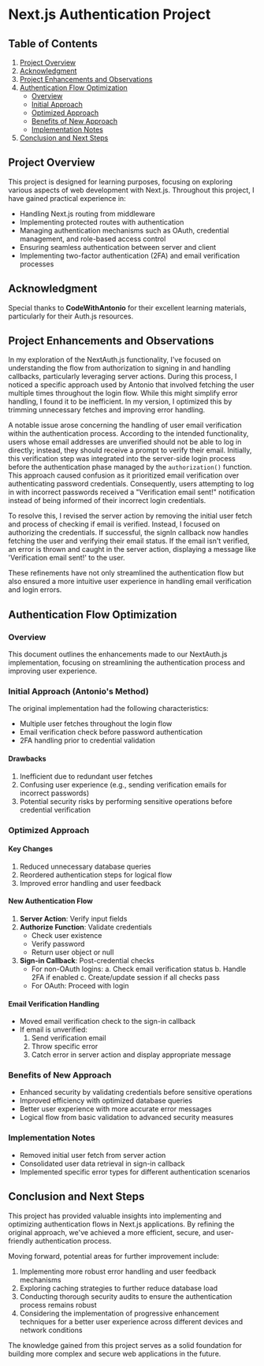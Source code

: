 # Next.js Authentication Project

## Table of Contents

1. [Project Overview](#project-overview)
2. [Acknowledgment](#acknowledgment)
3. [Project Enhancements and Observations](#project-enhancements-and-observations)
4. [Authentication Flow Optimization](#authentication-flow-optimization)
   - [Overview](#overview)
   - [Initial Approach](#initial-approach-antonios-method)
   - [Optimized Approach](#optimized-approach)
   - [Benefits of New Approach](#benefits-of-new-approach)
   - [Implementation Notes](#implementation-notes)
5. [Conclusion and Next Steps](#conclusion-and-next-steps)

## Project Overview

This project is designed for learning purposes, focusing on exploring various aspects of web development with Next.js. Throughout this project, I have gained practical experience in:

- Handling Next.js routing from middleware
- Implementing protected routes with authentication
- Managing authentication mechanisms such as OAuth, credential management, and role-based access control
- Ensuring seamless authentication between server and client
- Implementing two-factor authentication (2FA) and email verification processes

## Acknowledgment

Special thanks to **CodeWithAntonio** for their excellent learning materials, particularly for their Auth.js resources.

## Project Enhancements and Observations

In my exploration of the NextAuth.js functionality, I've focused on understanding the flow from authorization to signing in and handling callbacks, particularly leveraging server actions. During this process, I noticed a specific approach used by Antonio that involved fetching the user multiple times throughout the login flow. While this might simplify error handling, I found it to be inefficient. In my version, I optimized this by trimming unnecessary fetches and improving error handling.

A notable issue arose concerning the handling of user email verification within the authentication process. According to the intended functionality, users whose email addresses are unverified should not be able to log in directly; instead, they should receive a prompt to verify their email. Initially, this verification step was integrated into the server-side login process before the authentication phase managed by the `authorization()` function. This approach caused confusion as it prioritized email verification over authenticating password credentials. Consequently, users attempting to log in with incorrect passwords received a "Verification email sent!" notification instead of being informed of their incorrect login credentials.

To resolve this, I revised the server action by removing the initial user fetch and process of checking if email is verified. Instead, I focused on authorizing the credentials. If successful, the signIn callback now handles fetching the user and verifying their email status. If the email isn't verified, an error is thrown and caught in the server action, displaying a message like 'Verification email sent!' to the user.

These refinements have not only streamlined the authentication flow but also ensured a more intuitive user experience in handling email verification and login errors.

## Authentication Flow Optimization

### Overview

This document outlines the enhancements made to our NextAuth.js implementation, focusing on streamlining the authentication process and improving user experience.

### Initial Approach (Antonio's Method)

The original implementation had the following characteristics:

- Multiple user fetches throughout the login flow
- Email verification check before password authentication
- 2FA handling prior to credential validation

#### Drawbacks

1. Inefficient due to redundant user fetches
2. Confusing user experience (e.g., sending verification emails for incorrect passwords)
3. Potential security risks by performing sensitive operations before credential verification

### Optimized Approach

#### Key Changes

1. Reduced unnecessary database queries
2. Reordered authentication steps for logical flow
3. Improved error handling and user feedback

#### New Authentication Flow

1. **Server Action**: Verify input fields
2. **Authorize Function**: Validate credentials
   - Check user existence
   - Verify password
   - Return user object or null
3. **Sign-in Callback**: Post-credential checks
   - For non-OAuth logins:
     a. Check email verification status
     b. Handle 2FA if enabled
     c. Create/update session if all checks pass
   - For OAuth: Proceed with login

#### Email Verification Handling

- Moved email verification check to the sign-in callback
- If email is unverified:
  1. Send verification email
  2. Throw specific error
  3. Catch error in server action and display appropriate message

### Benefits of New Approach

- Enhanced security by validating credentials before sensitive operations
- Improved efficiency with optimized database queries
- Better user experience with more accurate error messages
- Logical flow from basic validation to advanced security measures

### Implementation Notes

- Removed initial user fetch from server action
- Consolidated user data retrieval in sign-in callback
- Implemented specific error types for different authentication scenarios

## Conclusion and Next Steps

This project has provided valuable insights into implementing and optimizing authentication flows in Next.js applications. By refining the original approach, we've achieved a more efficient, secure, and user-friendly authentication process.

Moving forward, potential areas for further improvement include:

1. Implementing more robust error handling and user feedback mechanisms
2. Exploring caching strategies to further reduce database load
3. Conducting thorough security audits to ensure the authentication process remains robust
4. Considering the implementation of progressive enhancement techniques for a better user experience across different devices and network conditions

The knowledge gained from this project serves as a solid foundation for building more complex and secure web applications in the future.
